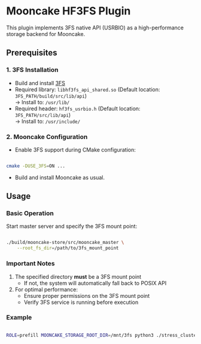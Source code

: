 # Mooncake HF3FS Plugin

This plugin implements 3FS native API (USRBIO) as a high-performance storage backend for Mooncake.

## Prerequisites

### 1. 3FS Installation
- Build and install [3FS](https://github.com/deepseek-ai/3FS/)
- Required library: `libhf3fs_api_shared.so` (Default location: `3FS_PATH/build/src/lib/api`)  
  → Install to: `/usr/lib/`
- Required header: `hf3fs_usrbio.h` (Default location: `3FS_PATH/src/lib/api`)  
  → Install to: `/usr/include/`

### 2. Mooncake Configuration
- Enable 3FS support during CMake configuration:
```bash

cmake -DUSE_3FS=ON ...
```

- Build and install Mooncake as usual.

## Usage

### Basic Operation
Start master server and specify the 3FS mount point:
```bash

./build/mooncake-store/src/mooncake_master \
    --root_fs_dir=/path/to/3fs_mount_point 
```
### Important Notes
1. The specified directory **must** be a 3FS mount point  
   - If not, the system will automatically fall back to POSIX API
2. For optimal performance:
   - Ensure proper permissions on the 3FS mount point
   - Verify 3FS service is running before execution

### Example
```bash

ROLE=prefill MOONCAKE_STORAGE_ROOT_DIR=/mnt/3fs python3 ./stress_cluster_benchmark.py
```